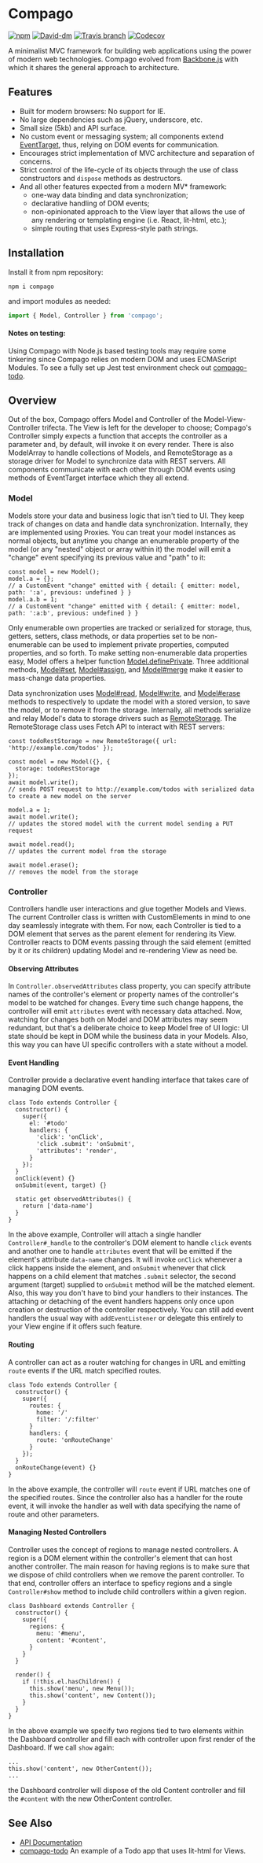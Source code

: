 # Compago

[![npm](https://img.shields.io/npm/v/compago.svg?style=flat-square)](https://www.npmjs.com/package/compago)
[![David-dm](https://david-dm.org/zandaqo/compago.svg?style=flat-square)](https://david-dm.org/zandaqo/compago)
[![Travis branch](https://img.shields.io/travis/zandaqo/compago.svg?style=flat-square)](https://travis-ci.org/zandaqo/compago)
[![Codecov](https://img.shields.io/codecov/c/github/zandaqo/compago.svg?style=flat-square)](https://codecov.io/github/zandaqo/compago)

A minimalist MVC framework for building web applications using the power of modern web technologies.
Compago evolved from [Backbone.js](http://backbonejs.org) with which it shares the general approach 
to architecture.


## Features
 * Built for modern browsers: No support for IE.
 * No large dependencies such as jQuery, underscore, etc.
 * Small size (5kb) and API surface.
 * No custom event or messaging system; all components extend [EventTarget](https://medium.com/@zandaqo/eventtarget-the-future-of-javascript-event-systems-205ae32f5e6b), thus, relying on DOM events for communication.
 * Encourages strict implementation of MVC architecture and separation of concerns.
 * Strict control of the life-cycle of its objects through the use of class constructors and `dispose` methods as destructors.
 * And all other features expected from a modern MV* framework:
   * one-way data binding and data synchronization;
   * declarative handling of DOM events;
   * non-opinionated approach to the View layer that allows the use of any rendering or templating engine (i.e. React, lit-html, etc.);
   * simple routing that uses Express-style path strings.


## Installation
Install it from npm repository:
```
npm i compago
```

and import modules as needed:
```js
import { Model, Controller } from 'compago';
```

#### Notes on testing:
Using Compago with Node.js based testing tools may require some tinkering since Compago relies on modern DOM
and uses ECMAScript Modules. To see a fully set up Jest test environment check out [compago-todo](https://github.com/zandaqo/compago-todo).


## Overview
Out of the box, Compago offers Model and Controller of the Model-View-Controller trifecta. The View is left for the developer to choose;
Compago's Controller simply expects a function that accepts the controller as a parameter and, by default, will invoke it on every render.
There is also ModelArray to handle collections of Models, and RemoteStorage as a storage driver for Model to synchronize data with REST servers.
All components communicate with each other through DOM events using methods of EventTarget interface which they all extend.

### Model
Models store your data and business logic that isn't tied to UI. They keep track of changes on data and handle data synchronization.
Internally, they are implemented using Proxies. You can treat your model instances as normal objects,
but anytime you change an enumerable property of the model (or any "nested" object or array within it) the model will emit a "change" event specifying
its previous value and "path" to it:

```
const model = new Model();
model.a = {};
// a CustomEvent "change" emitted with { detail: { emitter: model, path: ':a', previous: undefined } }
model.a.b = 1;
// a CustomEvent "change" emitted with { detail: { emitter: model, path: ':a:b', previous: undefined } }
```

Only enumerable own properties are tracked or serialized for storage, thus, getters, setters, class methods,
or data properties set to be non-enumerable can be used to implement private properties, computed properties, and so forth.
To make setting non-enumerable data properties easy, Model offers a helper function [Model.definePrivate](https://github.com/zandaqo/compago/blob/master/docs/API.md#Model.definePrivate).
Three additional methods, [Model#set](https://github.com/zandaqo/compago/blob/master/docs/API.md#Model+set), [Model#assign](https://github.com/zandaqo/compago/blob/master/docs/API.md#Model+assign),
and [Model#merge](https://github.com/zandaqo/compago/blob/master/docs/API.md#Model+merge) make it easier to mass-change data properties.

Data synchronization uses [Model#read](https://github.com/zandaqo/compago/blob/master/docs/API.md#Model+read), [Model#write](https://github.com/zandaqo/compago/blob/master/docs/API.md#Model+write),
and [Model#erase](https://github.com/zandaqo/compago/blob/master/docs/API.md#Model+erase) methods to respectively to update the model with a stored version, to save the model, or to remove it from the storage.
Internally, all methods serialize and relay Model's data to storage drivers such as [RemoteStorage](https://github.com/zandaqo/compago/blob/master/docs/API.md#remotestorage--eventtarget).
The RemoteStorage class uses Fetch API to interact with REST servers:

```
const todoRestStorage = new RemoteStorage({ url: 'http://example.com/todos' });

const model = new Model({}, {
  storage: todoRestStorage
});
await model.write();
// sends POST request to http://example.com/todos with serialized data to create a new model on the server

model.a = 1;
await model.write();
// updates the stored model with the current model sending a PUT request

await model.read();
// updates the current model from the storage

await model.erase();
// removes the model from the storage
```

### Controller
Controllers handle user interactions and glue together Models and Views. The current Controller class is written with CustomElements in mind to one day seamlessly integrate with them.
For now, each Controller is tied to a DOM element that serves as the parent element for rendering its View. Controller reacts to DOM events passing through the said element (emitted by it or its children) updating Model and re-rendering View as need be.

#### Observing Attributes
In `Controller.observedAttributes` class property, you can specify attribute names of the controller's element
or property names of the controller's model to be watched for changes. Every time such change happens, the controller will emit `attributes` event with necessary data attached.
Now, watching for changes both on Model and DOM attributes may seem redundant, but that's a deliberate choice to keep Model free of UI logic:
UI state should be kept in DOM while the business data in your Models. Also, this way you can have UI specific controllers with a state without a model.

#### Event Handling
Controller provide a declarative event handling interface that takes care of managing DOM events.

```
class Todo extends Controller {
  constructor() {
    super({
      el: '#todo'
      handlers: {
        'click': 'onClick',
        'click .submit': 'onSubmit',
        'attributes': 'render',
      }
    });
  }
  onClick(event) {}
  onSubmit(event, target) {}

  static get observedAttributes() {
    return ['data-name']
  }
}
```

In the above example, Controller will attach a single handler `Controller#_handle` to the controller's DOM element to handle `click` events
and another one to handle `attributes` event that will be emitted if the element's attribute `data-name` changes.
It will invoke `onClick` whenever a click happens inside the element, and `onSubmit` whenever that click happens on a child element that matches `.submit`
selector, the second argument (target) supplied to `onSubmit` method will be the matched element. Also, this way you don't have to bind your handlers to their instances.
The attaching or detaching of the event handlers happens only once upon creation or destruction of the controller respectively. You can still add event handlers
the usual way with `addEventListener` or delegate this entirely to your View engine if it offers such feature.

#### Routing
A controller can act as a router watching for changes in URL and emitting `route` events if the URL match specified routes.

```
class Todo extends Controller {
  constructor() {
    super({
      routes: {
        home: '/'
        filter: '/:filter'
      }
      handlers: {
        route: 'onRouteChange'
      }
    });
  }
  onRouteChange(event) {}
}
```

In the above example, the controller will `route` event if URL matches one of the specified routes. Since the controller also
has a handler for the route event, it will invoke the handler as well with data specifying the name of route and other parameters.

#### Managing Nested Controllers
Controller uses the concept of regions to manage nested controllers. A region is a DOM element within the controller's element that can host another controller.
The main reason for having regions is to make sure that we dispose of child controllers when we remove the parent controller. To that end, controller offers an interface
to speficy regions and a single `Controller#show` method to include child controllers within a given region.

```
class Dashboard extends Controller {
  constructor() {
    super({
      regions: {
        menu: '#menu',
        content: '#content',
      }
    }
  }

  render() {
    if (!this.el.hasChildren() {
      this.show('menu', new Menu());
      this.show('content', new Content());
    }
  }
}
```

In the above example we specify two regions tied to two elements within the Dashboard controller and fill each with controller upon first render of the Dashboard.
If we call `show` again:

```
...
this.show('content', new OtherContent());
...
```

the Dashboard controller will dispose of the old Content controller and fill the `#content` with the new OtherContent controller.


## See Also
 * [API Documentation](https://github.com/zandaqo/compago/blob/master/docs/API.md)
 * [compago-todo](https://github.com/zandaqo/compago-todo) An example of a Todo app that uses lit-html for Views.
